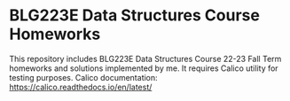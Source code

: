# BLG223E Data Structures Course Homeworks

This repository includes BLG223E Data Structures Course 22-23 Fall Term homeworks and solutions implemented by me. It requires Calico utility for testing purposes. Calico documentation: https://calico.readthedocs.io/en/latest/
